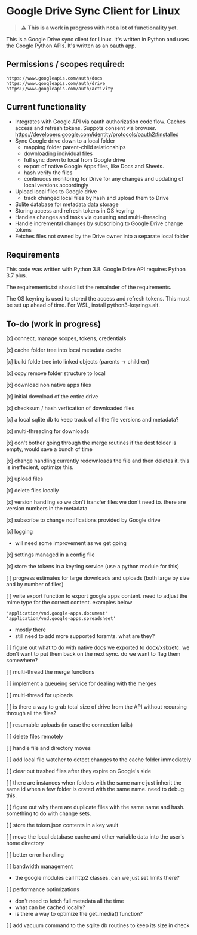 # Google Drive Sync Client for Linux

> :warning: **This is a work in progress with not a lot of functionality yet.**

This is a Google Drive sync client for Linux.   It's written in Python and uses the Google Python APIs.  It's written as an oauth app.  

## Permissions / scopes required:

```
https://www.googleapis.com/auth/docs
https://www.googleapis.com/auth/drive 
https://www.googleapis.com/auth/activity
```

## Current functionality

* Integrates with Google API via oauth authorization code flow.  Caches access and refresh tokens.  Suppots consent via browser. https://developers.google.com/identity/protocols/oauth2#installed
* Sync Google drive down to a local folder
  * mapping folder parent-child relationships
  * downloading individual files
  * full sync down to local from Google drive
  * export of native Google Apps files, like Docs and Sheets.
  * hash verify the files
  * continuous monitoring for Drive for any changes and updating of local versions accordingly
* Upload local files to Google drive
  * track changed local files by hash and upload them to Drive
* Sqlite database for metadata data storage 
* Storing access and refresh tokens in OS keyring
* Handles changes and tasks via queueing and multi-threading
* Handle incremental changes by subscribing to Google Drive change tokens
* Fetches files not owned by the Drive owner into a separate local folder

## Requirements

This code was written with Python 3.8.   Google Drive API requires Python 3.7 plus.   

The requirements.txt should list the remainder of the requirements. 

The OS keyring is used to stored the access and refresh tokens.  This must be set up ahead of time.   For WSL, install python3-keyrings.alt.

## To-do (work in progress)

[x] connect, manage scopes, tokens, credentials

[x] cache folder tree into local metadata cache

[x] build folde tree into linked objects (parents -> children)

[x] copy remove folder structure to local

[x] download non native apps files

[x] initial download of the entire drive

[x] checksum / hash verfication of downloaded files

[x] a local sqlite db to keep track of all the file versions and metadata?

[x] multi-threading for downloads

[x] don't bother going through the merge routines if the dest folder is empty, would save a bunch of time

[x] change handling currently redownloads the file and then deletes it.  this is ineffecient, optimize this.

[x] upload files

[x] delete files locally

[x] version handling so we don't transfer files we don't need to.   there are version numbers in the metadata

[x] subscribe to change notifications provided by Google drive

[x] logging 
- will need some improvement as we get going

[x] settings managed in a config file

[x] store the tokens in a keyring service (use a python module for this)

[ ] progress estimates for large downloads and uploads (both large by size and by number of files)

[ ] write export function to export google apps content.  need to adjust the mime type for the correct content.  examples below
```
'application/vnd.google-apps.document'
'application/vnd.google-apps.spreadsheet'
```
- mostly there
- still need to add more supported foramts. what are they?

[ ] figure out what to do with native docs we exported to docx/xslx/etc.  we don't want to put them back on the next sync.   do we want to flag them somewhere?  

[ ] multi-thread the merge functions

[ ] implement a queueing service for dealing with the merges

[ ] multi-thread for uploads

[ ] is there a way to grab total size of drive from the API without recursing through all the files?

[ ] resumable uploads (in case the connection fails)

[ ] delete files remotely

[ ] handle file and directory moves

[ ] add local file watcher to detect changes to the cache folder immediately

[ ] clear out trashed files after they expire on Google's side

[ ] there are instances when folders with the same name just inherit the same id when a few folder is crated with the same name.  need to debug this.

[ ] figure out why there are duplicate files with the same name and hash.  something to do with change sets.

[ ] store the token.json contents in a key vault

[ ] move the local database cache and other variable data into the user's home directory

[ ] better error handling

[ ] bandwidth management
- the google modules call http2 classes.  can we just set limits there?

[ ] performance optimizations
- don't need to fetch full metadata all the time
- what can be cached locally?
- is there a way to optimize the get_media() function?

[ ] add vacuum command to the sqlite db routines to keep its size in check